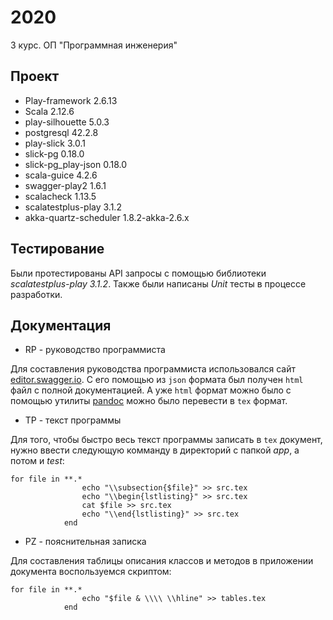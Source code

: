 # 2020

3 курс. ОП "Программная инженерия"

## Проект

- Play-framework 2.6.13
- Scala 2.12.6
- play-silhouette 5.0.3
- postgresql 42.2.8
- play-slick 3.0.1
- slick-pg 0.18.0
- slick-pg_play-json 0.18.0
- scala-guice 4.2.6
- swagger-play2 1.6.1
- scalacheck 1.13.5
- scalatestplus-play 3.1.2
- akka-quartz-scheduler 1.8.2-akka-2.6.x

## Тестирование

Были протестированы API запросы с помощью библиотеки _scalatestplus-play 3.1.2_. Также были написаны *Unit* тесты в процессе разработки.

## Документация

- RP - руководство программиста

Для составления руководства программиста использовался сайт [editor.swagger.io](https://editor.swagger.io). С его помощью из `json` формата был получен `html` файл с полной документацией. А уже `html` формат можно было с помощью утилиты [pandoc](https://pandoc.org) можно было перевести в `tex` формат.

- TP - текст программы

Для того, чтобы быстро весь текст программы записать в `tex` документ, нужно ввести следующую комманду в директорий с папкой _app_, а потом и _test_:

```
for file in **.*
                echo "\\subsection{$file}" >> src.tex
                echo "\\begin{lstlisting}" >> src.tex
                cat $file >> src.tex
                echo "\\end{lstlisting}" >> src.tex
            end
```

- PZ - пояснительная записка

Для составления таблицы описания классов и методов в приложении документа воспользуемся скриптом:

```
for file in **.*
                echo "$file & \\\\ \\hline" >> tables.tex
            end
```

